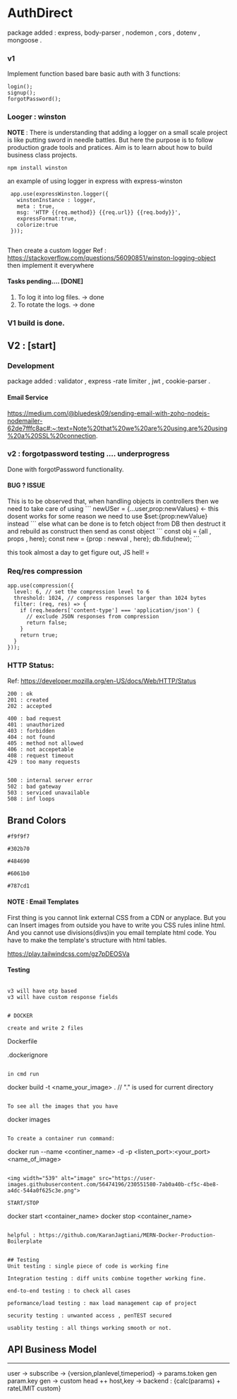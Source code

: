 # AuthDirect

package added : express, body-parser , nodemon , cors , dotenv , mongoose .
### v1
Implement function based bare basic auth with 3 functions:

```
login();
signup();
forgotPassword();
```

### Looger : winston

<b> NOTE </b> : There is understanding that adding a logger on a small scale project is like putting sword in needle battles. But here the purpose is to follow production grade tools and pratices. Aim is to learn about how to build business class projects.

```
npm install winston
```

an example of using logger in express with express-winston
```
 app.use(expressWinston.logger({
   winstonInstance : logger,
   meta : true,
   msg: 'HTTP {{req.method}} {{req.url}} {{req.body}}',
   expressFormat:true,
   colorize:true
 }));
 
```
Then create a custom logger
Ref : https://stackoverflow.com/questions/56090851/winston-logging-object
then implement it everywhere

#### Tasks pending.... [DONE]
1) To log it into log files. -> done 
2) To rotate the logs. -> done 
### V1 build is done.

## V2 : [start] 

### Development
package added : validator , express -rate limiter , jwt , cookie-parser .

#### Email Service
https://medium.com/@bluedesk09/sending-email-with-zoho-nodejs-nodemailer-62de7fffc8ac#:~:text=Note%20that%20we%20are%20using,are%20using%20a%20SSL%20connection.


### v2 : forgotpassword testing .... underprogress
Done with forgotPassword functionality.

#### BUG ? ISSUE

<p> 
This is to be observed that, when handling objects in controllers then we need to take care of using 
```
newUSer = {...user,prop:newValues} <- this dosent works for some reason
we need to use $set:{prop:newValue} instead
```
else what can be done is to fetch object from DB then destruct it and rebuild as construct then send as const object
```
const obj = {all , props , here};
const new = {prop : newval , here};
db.fidu(new);
```

this took almost a day to get figure out, JS hell! 💀
</p>

### Req/res compression 

```
app.use(compression({
  level: 6, // set the compression level to 6
  threshold: 1024, // compress responses larger than 1024 bytes
  filter: (req, res) => {
    if (req.headers['content-type'] === 'application/json') {
      // exclude JSON responses from compression
      return false;
    }
    return true;
  }
}));

```
### HTTP Status:
Ref: https://developer.mozilla.org/en-US/docs/Web/HTTP/Status

```
200 : ok
201 : created
202 : accepted

400 : bad request
401 : unauthorized
403 : forbidden
404 : not found
405 : method not allowed
406 : not accepetable   
408 : request timeout
429 : too many requests


500 : internal server error
502 : bad gateway
503 : serviced unavailable
508 : inf loops 
```

## Brand Colors

```
#f9f9f7

#302b70

#484690

#6061b0

#787cd1
```


#### NOTE : Email Templates

First thing is you cannot link external CSS from a CDN or anyplace.
But you can Insert images from outside
you have to write you CSS rules inline html.
And you cannot use divisions(divs)in you email template html code.
You have to make the template's structure with html tables.

https://play.tailwindcss.com/gz7pDEOSVa

#### Testing
```

v3 will have otp based
v3 will have custom response fields


# DOCKER

create and write 2 files
```
Dockerfile

.dockerignore

```

in cmd run 

```
docker build -t <name_your_image> . // "." is used for current directory
```

To see all the images that you have
```
docker images
```

To create a container run command:
```
docker run --name <continer_name> -d -p <listen_port>:<your_port> <name_of_image>
```

<img width="539" alt="image" src="https://user-images.githubusercontent.com/56474196/230551580-7ab0a40b-cf5c-4be8-a4dc-544a0f625c3e.png">

START/STOP

```
docker start <container_name>
docker stop <container_name>

```

helpful : https://github.com/KaranJagtiani/MERN-Docker-Production-Boilerplate


## Testing
Unit testing : single piece of code is working fine

Integration testing : diff units combine together working fine.

end-to-end testing : to check all cases

peformance/load testing : max load management cap of project

security testing : unwanted access , penTEST secured 

usablity testing : all things working smooth or not.
```



## API Business Model
------------------------------------------------------------------------------------------
user -> subscribe -> {version,planlevel,timeperiod} -> params.token gen param.key gen
-> custom head ++ host,key -> backend : {calc(params) + rateLIMIT custom}
